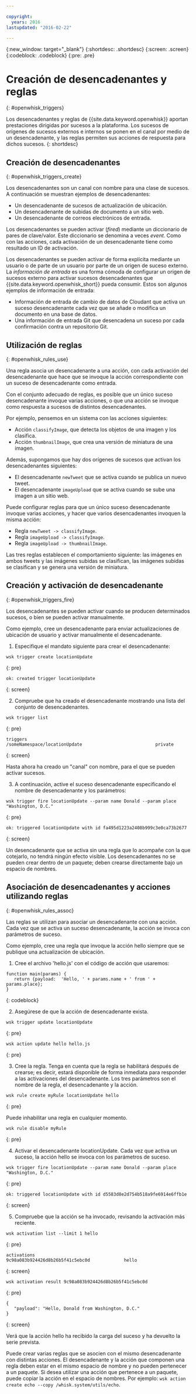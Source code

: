 ```yaml
---

copyright:
  years: 2016
lastupdated: "2016-02-22"

---
```


{:new_window: target="_blank"}
{:shortdesc: .shortdesc}
{:screen: .screen}
{:codeblock: .codeblock}
{:pre: .pre}

# Creación de desencadenantes y reglas
{: #openwhisk_triggers}


Los desencadenantes y reglas de {{site.data.keyword.openwhisk}} aportan prestaciones dirigidas por sucesos a la plataforma. Los sucesos de orígenes de sucesos externos e internos se ponen en el canal por medio de un desencadenante, y las reglas permiten sus acciones de respuesta para dichos sucesos.
{: shortdesc}

## Creación de desencadenantes
{: #openwhisk_triggers_create}

Los desencadenantes son un canal con nombre para una clase de sucesos. A continuación se muestran ejemplos de desencadenantes:
- Un desencadenante de sucesos de actualización de ubicación.
- Un desencadenante de subidas de documento a un sitio web.
- Un desencadenante de correos electrónicos de entrada.

Los desencadenantes se pueden activar (*fired*) mediante un diccionario de pares de clave/valor. Este diccionario se denomina
a veces *event*. Como con las acciones, cada activación de un desencadenante tiene como resultado un ID de activación.

Los desencadenantes se pueden activar de forma explícita mediante un usuario o de parte de un usuario por parte de un origen de suceso externo.
La *información de entrada* es una forma cómoda de configurar un origen de sucesos externo para activar sucesos desencadenantes
que {{site.data.keyword.openwhisk_short}} pueda consumir. Estos son algunos ejemplos de información de entrada:
- Información de entrada de cambio de datos de Cloudant que activa un suceso desencadenante cada vez que se añade o modifica un
documento en una base de datos.
- Una información de entrada Git que desencadena un suceso por cada confirmación contra un repositorio Git.

## Utilización de reglas
{: #openwhisk_rules_use}

Una regla asocia un desencadenante a una acción, con cada activación del desencadenante que hace que se invoque la acción
correspondiente con un suceso de desencadenante como entrada.

Con el conjunto adecuado de reglas, es posible que un único suceso desencadenante invoque varias acciones, o que
una acción se invoque como respuesta a sucesos de distintos desencadenantes.

Por ejemplo, pensemos en un sistema con las acciones siguientes:
- Acción `classifyImage`, que detecta los objetos de una imagen y los clasifica.
- Acción `thumbnailImage`, que crea una versión de miniatura de una imagen.

Además, supongamos que hay dos orígenes de sucesos que activan los desencadenantes siguientes:
- El desencadenante `newTweet` que se activa cuando se publica un nuevo tweet.
- El desencadenante `imageUpload` que se activa cuando se sube una imagen a un sitio web.

Puede configurar reglas para que un único suceso desencadenante invoque varias acciones, y hacer que varios desencadenantes
invoquen la misma acción:
- Regla `newTweet -> classifyImage`.
- Regla `imageUpload -> classifyImage`.
- Regla `imageUpload -> thumbnailImage`.

Las tres reglas establecen el comportamiento siguiente: las imágenes en ambos tweets y las imágenes subidas se clasifican, las imágenes
subidas se clasifican y se genera una versión de miniatura.

## Creación y activación de desencadenante
{: #openwhisk_triggers_fire}

Los desencadenantes se pueden activar cuando se producen determinados sucesos, o bien se pueden activar manualmente.

Como ejemplo, cree un desencadenante para enviar actualizaciones de ubicación de usuario y activar manualmente el desencadenante.

1. Especifique el mandato siguiente para crear el desencadenante:

  ```
  wsk trigger create locationUpdate
  ```
  {: pre}

  ```
  ok: created trigger locationUpdate
  ```
  {: screen}

2. Compruebe que ha creado el desencadenante mostrando una lista del conjunto de desencadenantes.

  ```
  wsk trigger list
  ```
  {: pre}

  ```
  triggers
  /someNamespace/locationUpdate                            private
  ```
  {: screen}

  Hasta ahora ha creado un "canal" con nombre, para el que se pueden activar sucesos.

3. A continuación, active el suceso desencadenante especificando el nombre de desencadenante y los parámetros:

  ```
  wsk trigger fire locationUpdate --param name Donald --param place "Washington, D.C."
  ```
  {: pre}

  ```
  ok: triggered locationUpdate with id fa495d1223a2408b999c3e0ca73b2677
  ```
  {: screen}

Un desencadenante que se activa sin una regla que lo acompañe con la que cotejarlo, no tendrá ningún efecto visible.
Los desencadenantes no se pueden crear dentro de un paquete; deben crearse directamente bajo un espacio de nombres.

## Asociación de desencadenantes y acciones utilizando reglas
{: #openwhisk_rules_assoc}

Las reglas se utilizan para asociar un desencadenante con una acción. Cada vez que se activa un suceso desencadenante, la acción
se invoca con parámetros de suceso.

Como ejemplo, cree una regla que invoque la acción hello siempre que se publique una actualización de ubicación.

1. Cree el archivo 'hello.js' con el código de acción que usaremos:
  ```
  function main(params) {
     return {payload:  'Hello, ' + params.name + ' from ' + params.place};
  }
  ```
  {: codeblock}

2. Asegúrese de que la acción de desencadenante exista.
  ```
  wsk trigger update locationUpdate
  ```
  {: pre}

  ```
  wsk action update hello hello.js
  ```
  {: pre}

3. Cree la regla. Tenga en cuenta que la regla se habilitará después de crearse; es decir, estará disponible de forma inmediata para responder a las activaciones del desencadenante. Los tres parámetros son el nombre de la regla, el desencadenante y la acción.
  ```
  wsk rule create myRule locationUpdate hello
  ```
  {: pre}

  Puede inhabilitar una regla en cualquier momento.
  ```
  wsk rule disable myRule
  ```
  {: pre}

4. Activar el desencadenante locationUpdate. Cada vez que activa un suceso, la acción hello se invoca con los parámetros de suceso.
  ```
  wsk trigger fire locationUpdate --param name Donald --param place "Washington, D.C."
  ```
  {: pre}

  ```
  ok: triggered locationUpdate with id d5583d8e2d754b518a9fe6914e6ffb1e
  ```
  {: screen}

5. Compruebe que la acción se ha invocado, revisando la activación más reciente.
  ```
  wsk activation list --limit 1 hello
  ```
  {: pre}

  ```
  activations
  9c98a083b924426d8b26b5f41c5ebc0d             hello
  ```
  {: screen}

  ```
  wsk activation result 9c98a083b924426d8b26b5f41c5ebc0d
  ```
  {: pre}
  ```
  {
     "payload": "Hello, Donald from Washington, D.C."
  }
  ```
  {: screen}

  Verá que la acción hello ha recibido la carga del suceso y ha devuelto la serie prevista.

Puede crear varias reglas que se asocien con el mismo desencadenante con distintas acciones.
El desencadenante y la acción que componen una regla deben estar en el mismo espacio de nombre y no pueden pertenecer a un paquete.
Si desea utilizar una acción que pertenece a un paquete, puede copiar la acción en el espacio de nombres. Por ejemplo: `wsk action create echo --copy /whisk.system/utils/echo`.
